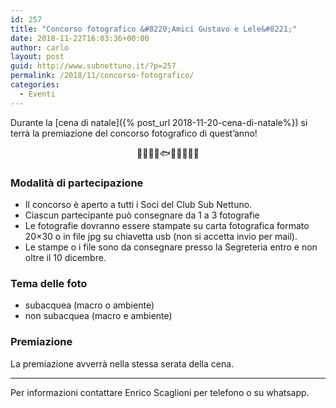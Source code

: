 ```yaml
---
id: 257
title: "Concorso fotografico &#8220;Amici Gustavo e Lele&#8221;"
date: 2018-11-22T16:03:36+00:00
author: carlo
layout: post
guid: http://www.subnettuno.it/?p=257
permalink: /2018/11/concorso-fotografico/
categories:
  - Eventi
---
```


Durante la [cena di natale]({% post_url 2018-11-20-cena-di-natale%})&nbsp;si terrà la premiazione del concorso fotografico di quest&#8217;anno!

<p style="text-align:center">
  🌅🌊🐋🐙🐟🐡🐠🐬🐳🦑
</p>

### Modalità di partecipazione

- Il concorso è aperto a tutti i Soci del Club Sub Nettuno.
- Ciascun partecipante può consegnare da 1 a 3 fotografie
- Le fotografie dovranno essere stampate su carta fotografica formato 20&#215;30 o in file jpg su chiavetta usb (non si accetta invio per mail).
- Le stampe o i file sono da consegnare presso la Segreteria entro e non oltre il 10 dicembre.

### Tema delle foto

- subacquea (macro o ambiente)
- non subacquea (macro e ambiente)

### Premiazione

La premiazione avverrà nella stessa serata della cena.

<hr class="wp-block-separator" />

Per informazioni contattare Enrico Scaglioni per telefono o su whatsapp.
